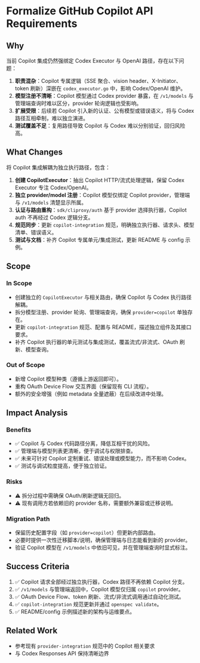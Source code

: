 # Formalize GitHub Copilot API Requirements

## Why

当前 Copilot 集成仍然强绑定 Codex Executor 与 OpenAI 路径，存在以下问题：

1. **职责混杂**：Copilot 专属逻辑（SSE 聚合、vision header、X-Initiator、token 刷新）深嵌在 `codex_executor.go` 中，影响 Codex/OpenAI 维护。
2. **模型注册不清晰**：Copilot 模型通过 Codex provider 暴露，在 `/v1/models` 与管理端查询时难以区分，provider 轮询逻辑也受影响。
3. **扩展受限**：后续若 Copilot 引入新的认证、公有模型或错误语义，将与 Codex 路径互相牵制，难以独立演进。
4. **测试覆盖不足**：复用路径导致 Copilot 与 Codex 难以分别验证，回归风险高。

## What Changes

将 Copilot 集成解耦为独立执行路径，包含：

1. **创建 CopilotExecutor**：抽出 Copilot HTTP/流式处理逻辑，保留 Codex Executor 专注 Codex/OpenAI。
2. **独立 provider/model 注册**：Copilot 模型仅绑定 Copilot provider，管理端与 `/v1/models` 清楚显示所属。
3. **认证与路由重构**：`sdk/cliproxy/auth` 基于 provider 选择执行器，Copilot auth 不再经过 Codex 逻辑分支。
4. **规范同步**：更新 `copilot-integration` 规范，明确独立执行器、请求头、模型清单、错误语义。
5. **测试与文档**：补齐 Copilot 专属单元/集成测试，更新 README 与 config 示例。

## Scope

### In Scope
- 创建独立的 `CopilotExecutor` 与相关路由，确保 Copilot 与 Codex 执行路径解耦。
- 拆分模型注册、provider 轮询、管理端查询，确保 `provider=copilot` 单独存在。
- 更新 `copilot-integration` 规范、配置与 README，描述独立组件及其接口要求。
- 补齐 Copilot 执行器的单元测试与集成测试，覆盖流式/非流式、OAuth 刷新、模型查询。

### Out of Scope
- 新增 Copilot 模型种类（遵循上游返回即可）。
- 重构 OAuth Device Flow 交互界面（保留现有 CLI 流程）。
- 额外的安全增强（例如 metadata 全量遮蔽）在后续改进中处理。

## Impact Analysis

### Benefits
- ✅ Copilot 与 Codex 代码路径分离，降低互相干扰的风险。
- ✅ 管理端与模型列表更清晰，便于调试与权限排查。
- ✅ 未来可针对 Copilot 定制重试、错误处理或模型能力，而不影响 Codex。
- ✅ 测试与调试粒度提高，便于独立验证。

### Risks
- ⚠️ 拆分过程中需确保 OAuth/刷新逻辑无回归。
- ⚠️ 现有调用方若依赖旧的 provider 名称，需要额外兼容或迁移说明。

### Migration Path
- 保留历史配置字段（如 `provider=copilot`）但更新内部路由。
- 必要时提供一次性迁移脚本/说明，确保管理端与日志能看到新的 provider。
- 验证 Copilot 模型在 `/v1/models` 中依旧可见，并在管理端查询时显式标注。

## Success Criteria

1. ✅ Copilot 请求全部经过独立执行器，Codex 路径不再依赖 Copilot 分支。
2. ✅ `/v1/models` 与管理端返回中，Copilot 模型仅归属 `copilot` provider。
3. ✅ OAuth Device Flow、token 刷新、流式/非流式调用通过自动化测试。
4. ✅ `copilot-integration` 规范更新并通过 `openspec validate`。
5. ✅ README/config 示例描述新的架构与运维要点。

## Related Work
- 参考现有 `provider-integration` 规范中的 Copilot 相关要求
- 与 Codex Responses API 保持清晰边界
